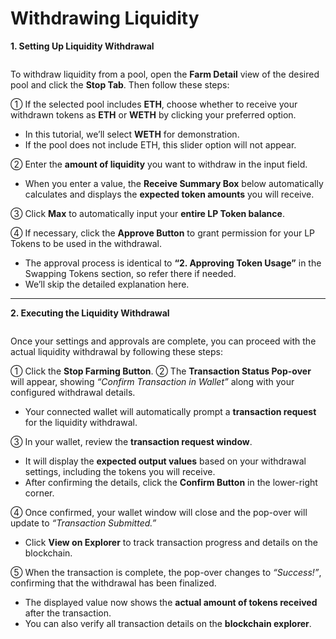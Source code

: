 # Withdrawing Liquidity

**1. Setting Up Liquidity Withdrawal**

<figure><img src="https://crypttempo.gitbook.io/birdieswap/~gitbook/image?url=https%3A%2F%2F3718254475-files.gitbook.io%2F%7E%2Ffiles%2Fv0%2Fb%2Fgitbook-x-prod.appspot.com%2Fo%2Fspaces%252Fl809DnxvErlAtMYeaBDi%252Fuploads%252FwILsQ3OVJ113Z3oSkwAr%252F%25E1%2584%2589%25E1%2585%25B3%25E1%2584%258F%25E1%2585%25B3%25E1%2584%2585%25E1%2585%25B5%25E1%2586%25AB%25E1%2584%2589%25E1%2585%25A3%25E1%2586%25BA%25202025-10-15%2520%25E1%2584%258B%25E1%2585%25A9%25E1%2584%2592%25E1%2585%25AE%25204.14.29.png%3Falt%3Dmedia%26token%3D3fcb090f-b53c-4bfe-9405-e290c3f5605f&#x26;width=768&#x26;dpr=4&#x26;quality=100&#x26;sign=4ca9e9ab&#x26;sv=2" alt=""><figcaption></figcaption></figure>

To withdraw liquidity from a pool, open the **Farm Detail** view of the desired pool and click the **Stop Tab**. Then follow these steps:

① If the selected pool includes **ETH**, choose whether to receive your withdrawn tokens as **ETH** or **WETH** by clicking your preferred option.

* In this tutorial, we’ll select **WETH** for demonstration.
* If the pool does not include ETH, this slider option will not appear.

② Enter the **amount of liquidity** you want to withdraw in the input field.

* When you enter a value, the **Receive Summary Box** below automatically calculates and displays the **expected token amounts** you will receive.

③ Click **Max** to automatically input your **entire LP Token balance**.

④ If necessary, click the **Approve Button** to grant permission for your LP Tokens to be used in the withdrawal.

* The approval process is identical to **“2. Approving Token Usage”** in the Swapping Tokens section, so refer there if needed.
* We’ll skip the detailed explanation here.

***

**2. Executing the Liquidity Withdrawal**

<figure><img src="https://crypttempo.gitbook.io/birdieswap/~gitbook/image?url=https%3A%2F%2F3718254475-files.gitbook.io%2F%7E%2Ffiles%2Fv0%2Fb%2Fgitbook-x-prod.appspot.com%2Fo%2Fspaces%252Fl809DnxvErlAtMYeaBDi%252Fuploads%252FyHDxF7J0352Sz9My1xhZ%252F%25E1%2584%2589%25E1%2585%25B3%25E1%2584%258F%25E1%2585%25B3%25E1%2584%2585%25E1%2585%25B5%25E1%2586%25AB%25E1%2584%2589%25E1%2585%25A3%25E1%2586%25BA%25202025-10-29%2520%25E1%2584%258B%25E1%2585%25A9%25E1%2584%2592%25E1%2585%25AE%25206.20.27.png%3Falt%3Dmedia%26token%3D58093487-3be4-4b28-a63c-a92d61678a65&#x26;width=768&#x26;dpr=4&#x26;quality=100&#x26;sign=4984c4d3&#x26;sv=2" alt=""><figcaption></figcaption></figure>

Once your settings and approvals are complete, you can proceed with the actual liquidity withdrawal by following these steps:

① Click the **Stop Farming Button**. ② The **Transaction Status Pop-over** will appear, showing _“Confirm Transaction in Wallet”_ along with your configured withdrawal details.

* Your connected wallet will automatically prompt a **transaction request** for the liquidity withdrawal.

③ In your wallet, review the **transaction request window**.

* It will display the **expected output values** based on your withdrawal settings, including the tokens you will receive.
* After confirming the details, click the **Confirm Button** in the lower-right corner.

④ Once confirmed, your wallet window will close and the pop-over will update to _“Transaction Submitted.”_

* Click **View on Explorer** to track transaction progress and details on the blockchain.

⑤ When the transaction is complete, the pop-over changes to _“Success!”_, confirming that the withdrawal has been finalized.

* The displayed value now shows the **actual amount of tokens received** after the transaction.
* You can also verify all transaction details on the **blockchain explorer**.
